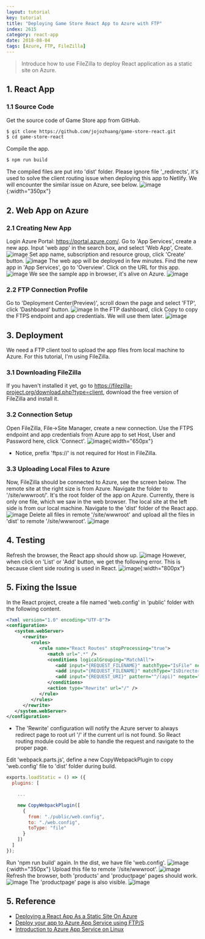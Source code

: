 ```yaml
---
layout: tutorial
key: tutorial
title: "Deploying Game Store React App to Azure with FTP"
index: 2615
category: react-app
date: 2018-08-04
tags: [Azure, FTP, FileZilla]
---
```


> Introduce how to use FileZilla to deploy React application as a static site on Azure.

## 1. React App
### 1.1 Source Code
Get the source code of Game Store app from GitHub.
```sh
$ git clone https://github.com/jojozhuang/game-store-react.git
$ cd game-store-react
```
Compile the app.
```sh
$ npm run build
```
The compiled files are put into 'dist' folder. Please ignore file '\_redirects', it's used to solve the client routing issue when deploying this app to Netlify. We will encounter the similar issue on Azure, see below.
![image](/public/images/frontend/2615/dist.png){:width="350px"}

## 2. Web App on Azure
### 2.1 Creating New App
Login Azure Portal: https://portal.azure.com/. Go to 'App Services', create a new app. Input 'web app' in the search box, and select 'Web App', Create.
![image](/public/images/frontend/2615/webapp.png)
Set app name, subscription and resource group, click 'Create' button.
![image](/public/images/frontend/2615/create.png)
The web app will be deployed in few minutes. Find the new app in 'App Services', go to 'Overview'. Click on the URL for this app.
![image](/public/images/frontend/2615/url.png)
We see the sample app in browser, it's alive on Azure.
![image](/public/images/frontend/2615/sampleapp.png)
### 2.2 FTP Connection Profile
Go to 'Deployment Center(Preview)', scroll down the page and select 'FTP', click 'Dashboard' button.
![image](/public/images/frontend/2615/ftp_profile.png)
In the FTP dashboard, click Copy to copy the FTPS endpoint and app credentials. We will use them later.
![image](/public/images/frontend/2615/ftp_credential.png)

## 3. Deployment
We need a FTP client tool to upload the app files from local machine to Azure. For this tutorial, I'm using FileZilla.
### 3.1 Downloading FileZilla
If you haven't installed it yet, go to https://filezilla-project.org/download.php?type=client, download the free version of FileZilla and install it.
### 3.2 Connection Setup
Open FileZilla, File->Site Manager, create a new connection. Use the FTPS endpoint and app credentials from Azure app to set Host, User and Password here, click 'Connect'.
![image](/public/images/frontend/2615/ftp_connect.png){:width="650px"}
* Notice, prefix 'ftps://' is not required for Host in FileZilla.

### 3.3 Uploading Local Files to Azure
Now, FileZilla should be connected to Azure, see the screen below. The remote site at the right size is from Azure. Navigate the folder to '/site/wwwroot/'. It's the root folder of the app on Azure. Currently, there is only one file, which we saw in the web browser. The local site at the left side is from our local machine. Navigate to the 'dist' folder of the React app.
![image](/public/images/frontend/2615/file_sync.png)
Delete all files in remote '/site/wwwroot' and upload all the files in 'dist' to remote '/site/wwwroot'.
![image](/public/images/frontend/2615/upload.png)

## 4. Testing
Refresh the browser, the React app should show up.
![image](/public/images/frontend/2615/deployed.png)
However, when click on 'List' or 'Add' button, we get the following error. This is because client side routing is used in React.
![image](/public/images/frontend/2615/pagenotfound.png){:width="800px"}

## 5. Fixing the Issue
In the React project, create a file named 'web.config' in 'public' folder with the following content.
```xml
<?xml version="1.0" encoding="UTF-8"?>
<configuration>
   <system.webServer>
      <rewrite>
         <rules>
            <rule name="React Routes" stopProcessing="true">
               <match url=".*" />
               <conditions logicalGrouping="MatchAll">
                  <add input="{REQUEST_FILENAME}" matchType="IsFile" negate="true" />
                  <add input="{REQUEST_FILENAME}" matchType="IsDirectory" negate="true" />
                  <add input="{REQUEST_URI}" pattern="^/(api)" negate="true" />
               </conditions>
               <action type="Rewrite" url="/" />
            </rule>
         </rules>
      </rewrite>
   </system.webServer>
</configuration>
```
* The 'Rewrite' configuration will notify the Azure server to always redirect page to root url '/' if the current url is not found. So React routing module could be able to handle the request and navigate to the proper page.

Edit 'webpack.parts.js', define a new CopyWebpackPlugin to copy 'web.config' file to 'dist' folder during build.
```javascript
exports.loadStatic = () => ({
  plugins: [

    ...

    new CopyWebpackPlugin([
      {
        from: "./public/web.config",
        to: "./web.config",
        toType: "file"
      }
    ])
  ]
});
```
Run 'npm run build' again. In the dist, we have file 'web.config'.
![image](/public/images/frontend/2615/webconfig.png){:width="350px"}
Upload this file to remote '/site/wwwroot'.
![image](/public/images/frontend/2615/upload2.png)
Refresh the browser, both 'products' and 'productpage' pages should work.
![image](/public/images/frontend/2615/products.png)
The 'productpage' page is also visible.
![image](/public/images/frontend/2615/productpage.png)

## 5. Reference
* [Deploying a React App As a Static Site On Azure](https://burkeknowswords.com/deploying-create-react-app-as-a-static-site-on-azure-dd1330b215a5)
* [Deploy your app to Azure App Service using FTP/S](https://docs.microsoft.com/en-us/azure/app-service/app-service-deploy-ftp)
* [Introduction to Azure App Service on Linux](https://docs.microsoft.com/en-us/azure/app-service/containers/app-service-linux-intro)

